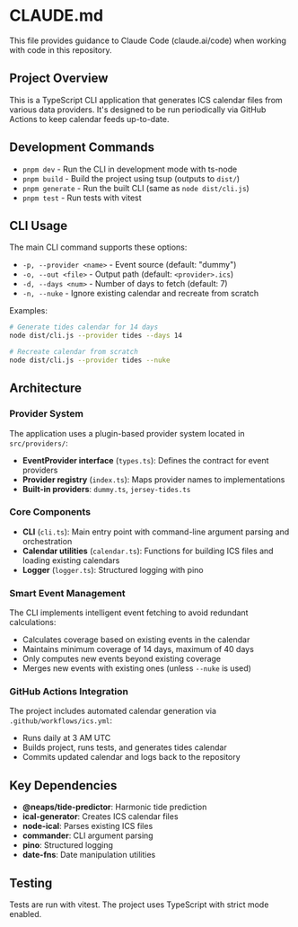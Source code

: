 # CLAUDE.md

This file provides guidance to Claude Code (claude.ai/code) when working with code in this repository.

## Project Overview

This is a TypeScript CLI application that generates ICS calendar files from various data providers. It's designed to be run periodically via GitHub Actions to keep calendar feeds up-to-date.

## Development Commands

- `pnpm dev` - Run the CLI in development mode with ts-node
- `pnpm build` - Build the project using tsup (outputs to `dist/`)
- `pnpm generate` - Run the built CLI (same as `node dist/cli.js`)
- `pnpm test` - Run tests with vitest

## CLI Usage

The main CLI command supports these options:
- `-p, --provider <name>` - Event source (default: "dummy")
- `-o, --out <file>` - Output path (default: `<provider>.ics`)
- `-d, --days <num>` - Number of days to fetch (default: 7)
- `-n, --nuke` - Ignore existing calendar and recreate from scratch

Examples:
```bash
# Generate tides calendar for 14 days
node dist/cli.js --provider tides --days 14

# Recreate calendar from scratch
node dist/cli.js --provider tides --nuke
```

## Architecture

### Provider System
The application uses a plugin-based provider system located in `src/providers/`:
- **EventProvider interface** (`types.ts`): Defines the contract for event providers
- **Provider registry** (`index.ts`): Maps provider names to implementations
- **Built-in providers**: `dummy.ts`, `jersey-tides.ts`

### Core Components
- **CLI** (`cli.ts`): Main entry point with command-line argument parsing and orchestration
- **Calendar utilities** (`calendar.ts`): Functions for building ICS files and loading existing calendars
- **Logger** (`logger.ts`): Structured logging with pino

### Smart Event Management
The CLI implements intelligent event fetching to avoid redundant calculations:
- Calculates coverage based on existing events in the calendar
- Maintains minimum coverage of 14 days, maximum of 40 days
- Only computes new events beyond existing coverage
- Merges new events with existing ones (unless `--nuke` is used)

### GitHub Actions Integration
The project includes automated calendar generation via `.github/workflows/ics.yml`:
- Runs daily at 3 AM UTC
- Builds project, runs tests, and generates tides calendar
- Commits updated calendar and logs back to the repository

## Key Dependencies

- **@neaps/tide-predictor**: Harmonic tide prediction
- **ical-generator**: Creates ICS calendar files
- **node-ical**: Parses existing ICS files
- **commander**: CLI argument parsing
- **pino**: Structured logging
- **date-fns**: Date manipulation utilities

## Testing

Tests are run with vitest. The project uses TypeScript with strict mode enabled.